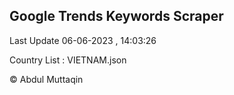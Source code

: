 

## Google Trends Keywords Scraper 
 
Last Update 06-06-2023 , 14:03:26

Country List :
VIETNAM.json



© Abdul Muttaqin 
